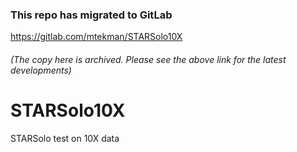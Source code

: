 ### This repo has migrated to GitLab
https://gitlab.com/mtekman/STARSolo10X
###### (The copy here is archived. Please see the above link for the latest developments)



# STARSolo10X
STARSolo test on 10X data
